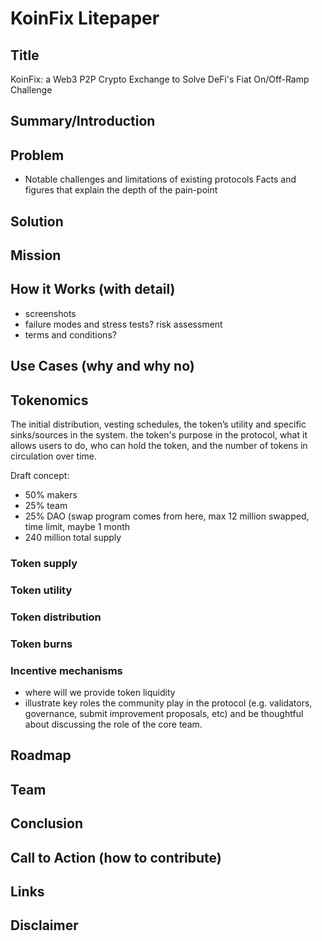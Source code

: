 # KoinFix Litepaper

## Title

KoinFix: a Web3 P2P Crypto Exchange to Solve DeFi's Fiat On/Off-Ramp Challenge

## Summary/Introduction

## Problem

- Notable challenges and limitations of existing protocols
Facts and figures that explain the depth of the pain-point

## Solution

## Mission

## How it Works (with detail)

- screenshots
- failure modes and stress tests? risk assessment
- terms and conditions?

## Use Cases (why and why no)

## Tokenomics

The initial distribution, vesting schedules, the token’s utility and specific sinks/sources in the system. the token's purpose in the protocol, what it allows users to do, who can hold the token, and the number of tokens in circulation over time.

Draft concept:
- 50% makers
- 25% team
- 25% DAO (swap program comes from here, max 12 million swapped, time limit, maybe 1 month
- 240 million total supply

### Token supply

### Token utility 

### Token distribution

### Token burns

### Incentive mechanisms 

- where will we provide token liquidity
- illustrate key roles the community play in the protocol (e.g. validators, governance, submit improvement proposals, etc) and be thoughtful about discussing the role of the core team.

## Roadmap

## Team

## Conclusion

## Call to Action (how to contribute)

## Links

## Disclaimer